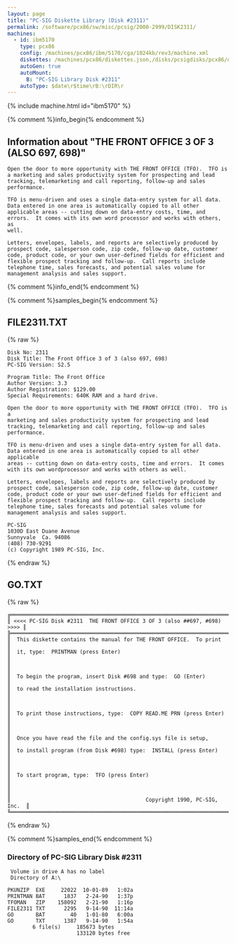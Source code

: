 ```yaml
---
layout: page
title: "PC-SIG Diskette Library (Disk #2311)"
permalink: /software/pcx86/sw/misc/pcsig/2000-2999/DISK2311/
machines:
  - id: ibm5170
    type: pcx86
    config: /machines/pcx86/ibm/5170/cga/1024kb/rev3/machine.xml
    diskettes: /machines/pcx86/diskettes.json,/disks/pcsigdisks/pcx86/diskettes.json
    autoGen: true
    autoMount:
      B: "PC-SIG Library Disk #2311"
    autoType: $date\r$time\rB:\rDIR\r
---
```


{% include machine.html id="ibm5170" %}

{% comment %}info_begin{% endcomment %}

## Information about "THE FRONT OFFICE 3 OF 3 (ALSO 697, 698)"

    Open the door to more opportunity with THE FRONT OFFICE (TFO).  TFO is
    a marketing and sales productivity system for prospecting and lead
    tracking, telemarketing and call reporting, follow-up and sales
    performance.
    
    TFO is menu-driven and uses a single data-entry system for all data.
    Data entered in one area is automatically copied to all other
    applicable areas -- cutting down on data-entry costs, time, and
    errors.  It comes with its own word processor and works with others, as
    well.
    
    Letters, envelopes, labels, and reports are selectively produced by
    prospect code, salesperson code, zip code, follow-up date, customer
    code, product code, or your own user-defined fields for efficient and
    flexible prospect tracking and follow-up.  Call reports include
    telephone time, sales forecasts, and potential sales volume for
    management analysis and sales support.
{% comment %}info_end{% endcomment %}

{% comment %}samples_begin{% endcomment %}

## FILE2311.TXT

{% raw %}
```
Disk No: 2311                                                           
Disk Title: The Front Office 3 of 3 (also 697, 698)                     
PC-SIG Version: S2.5                                                    
                                                                        
Program Title: The Front Office                                         
Author Version: 3.3                                                     
Author Registration: $129.00                                            
Special Requirements: 640K RAM and a hard drive.                        
                                                                        
Open the door to more opportunity with THE FRONT OFFICE (TFO).  TFO is a
marketing and sales productivity system for prospecting and lead        
tracking, telemarketing and call reporting, follow-up and sales         
performance.                                                            
                                                                        
TFO is menu-driven and uses a single data-entry system for all data.    
Data entered in one area is automatically copied to all other applicable
areas -- cutting down on data-entry costs, time and errors.  It comes   
with its own wordprocessor and works with others as well.               
                                                                        
Letters, envelopes, labels and reports are selectively produced by      
prospect code, salesperson code, zip code, follow-up date, customer     
code, product code or your own user-defined fields for efficient and    
flexible prospect tracking and follow-up.  Call reports include         
telephone time, sales forecasts and potential sales volume for          
management analysis and sales support.                                  
                                                                        
PC-SIG                                                                  
1030D East Duane Avenue                                                 
Sunnyvale  Ca. 94086                                                    
(408) 730-9291                                                          
(c) Copyright 1989 PC-SIG, Inc.                                         
```
{% endraw %}

## GO.TXT

{% raw %}
```
╔═════════════════════════════════════════════════════════════════════════╗
║ <<<< PC-SIG Disk #2311  THE FRONT OFFICE 3 OF 3 (also ##697, #698) >>>> ║
╠═════════════════════════════════════════════════════════════════════════╣
║  This diskette contains the manual for THE FRONT OFFICE.  To print      ║
║  it, type:  PRINTMAN (press Enter)                                      ║
║                                                                         ║
║  To begin the program, insert Disk #698 and type:  GO (Enter)           ║
║  to read the installation instructions.                                 ║
║                                                                         ║
║  To print those instructions, type:  COPY READ.ME PRN (press Enter)     ║
║                                                                         ║
║  Once you have read the file and the config.sys file is setup,          ║
║  to install program (from Disk #698) type:  INSTALL (press Enter)       ║
║                                                                         ║
║  To start program, type:  TFO (press Enter)                             ║
║                                                                         ║
║                                           Copyright 1990, PC-SIG, Inc.  ║
╚═════════════════════════════════════════════════════════════════════════╝
```
{% endraw %}

{% comment %}samples_end{% endcomment %}

### Directory of PC-SIG Library Disk #2311

     Volume in drive A has no label
     Directory of A:\

    PKUNZIP  EXE     22022  10-01-89   1:02a
    PRINTMAN BAT      1837   2-24-90   1:37p
    TFOMAN   ZIP    158092   2-21-90   1:16p
    FILE2311 TXT      2295   9-14-90  11:14a
    GO       BAT        40   1-01-80   6:00a
    GO       TXT      1387   9-14-90   1:54a
            6 file(s)     185673 bytes
                          133120 bytes free
